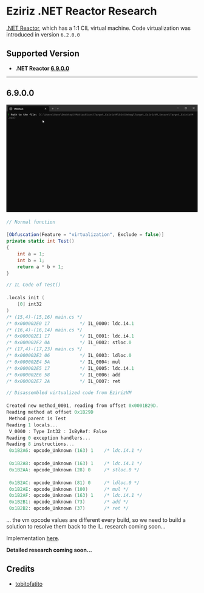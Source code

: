 # Eziriz .NET Reactor Research
 [.NET Reactor](https://www.eziriz.com/), which has a 1:1 CIL virtual machine.
Code virtualization was introduced in version `6.2.0.0`

## Supported Version
- **.NET Reactor [6.9.0.0](#ver-6.9.0.0)**

----------

## 6.9.0.0
<img src="assets/showcase.gif">

```csharp
// Normal function 

[Obfuscation(Feature = "virtualization", Exclude = false)]
private static int Test()
{
    int a = 1;
    int b = 1;
    return a * b + 1;
}
```

```c
// IL Code of Test()

.locals init (
    [0] int32
)
/* (15,4)-(15,16) main.cs */
/* 0x000002E0 17           */ IL_0000: ldc.i4.1
/* (16,4)-(16,14) main.cs */
/* 0x000002E1 17           */ IL_0001: ldc.i4.1
/* 0x000002E2 0A           */ IL_0002: stloc.0
/* (17,4)-(17,23) main.cs */
/* 0x000002E3 06           */ IL_0003: ldloc.0
/* 0x000002E4 5A           */ IL_0004: mul
/* 0x000002E5 17           */ IL_0005: ldc.i4.1
/* 0x000002E6 58           */ IL_0006: add
/* 0x000002E7 2A           */ IL_0007: ret
```

```c
// Disassembled virtualized code from EzirizVM

Created new method_0001, reading from offset 0x0001B29D.
Reading method at offset 0x1B29D
 Method parent is Test
Reading 1 locals...
 V_0000 : Type Int32 : IsByRef: False
Reading 0 exception handlers...
Reading 8 instructions...
 0x1B2A6: opcode_Unknown (163) 1    /* ldc.i4.1 */

 0x1B2A8: opcode_Unknown (163) 1    /* ldc.i4.1 */
 0x1B2AA: opcode_Unknown (28) 0     /* stloc.0 */

 0x1B2AC: opcode_Unknown (81) 0     /* ldloc.0 */
 0x1B2AE: opcode_Unknown (100)      /* mul */
 0x1B2AF: opcode_Unknown (163) 1    /* ldc.i4.1 */
 0x1B2B1: opcode_Unknown (73)       /* add */
 0x1B2B2: opcode_Unknown (37)       /* ret */
```

... the vm opcode values are different every build, so we need to build a solution to resolve them back to the IL.
research coming soon...

Implementation [here](https://github.com/void-stack/VMAttack/blob/dev/src/VMAttack.Pipeline/VirtualMachines/EzirizVM).

**Detailed research coming soon...**

## Credits
- [tobitofatito](https://forum.tuts4you.com/profile/101602-tobitofatito/)
